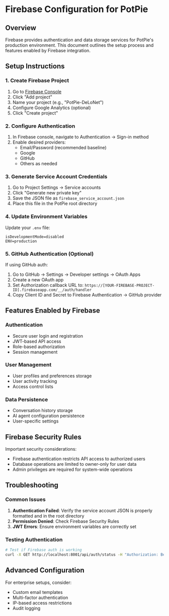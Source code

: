 # Firebase Configuration for PotPie

## Overview
Firebase provides authentication and data storage services for PotPie's production environment. This document outlines the setup process and features enabled by Firebase integration.

## Setup Instructions

### 1. Create Firebase Project
1. Go to [Firebase Console](https://console.firebase.google.com/)
2. Click "Add project" 
3. Name your project (e.g., "PotPie-DeLoNet")
4. Configure Google Analytics (optional)
5. Click "Create project"

### 2. Configure Authentication
1. In Firebase console, navigate to Authentication → Sign-in method
2. Enable desired providers:
   - Email/Password (recommended baseline)
   - Google
   - GitHub
   - Others as needed

### 3. Generate Service Account Credentials
1. Go to Project Settings → Service accounts
2. Click "Generate new private key"
3. Save the JSON file as `firebase_service_account.json`
4. Place this file in the PotPie root directory

### 4. Update Environment Variables
Update your `.env` file:
```
isDevelopmentMode=disabled
ENV=production
```

### 5. GitHub Authentication (Optional)
If using GitHub auth:
1. Go to GitHub → Settings → Developer settings → OAuth Apps
2. Create a new OAuth app
3. Set Authorization callback URL to: `https://[YOUR-FIREBASE-PROJECT-ID].firebaseapp.com/__/auth/handler`
4. Copy Client ID and Secret to Firebase Authentication → GitHub provider

## Features Enabled by Firebase

### Authentication
- Secure user login and registration
- JWT-based API access
- Role-based authorization
- Session management

### User Management
- User profiles and preferences storage
- User activity tracking
- Access control lists

### Data Persistence
- Conversation history storage
- AI agent configuration persistence
- User-specific settings

## Firebase Security Rules
Important security considerations:
- Firebase authentication restricts API access to authorized users
- Database operations are limited to owner-only for user data
- Admin privileges are required for system-wide operations

## Troubleshooting

### Common Issues
1. **Authentication Failed**: Verify the service account JSON is properly formatted and in the root directory
2. **Permission Denied**: Check Firebase Security Rules
3. **JWT Errors**: Ensure environment variables are correctly set

### Testing Authentication
```bash
# Test if Firebase auth is working
curl -X GET http://localhost:8001/api/auth/status -H "Authorization: Bearer YOUR_TOKEN"
```

## Advanced Configuration
For enterprise setups, consider:
- Custom email templates
- Multi-factor authentication
- IP-based access restrictions
- Audit logging
